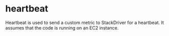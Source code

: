 heartbeat
=========

Heartbeat is used to send a custom metric to StackDriver for a heartbeat.
It assumes that the code is running on an EC2 instance.

